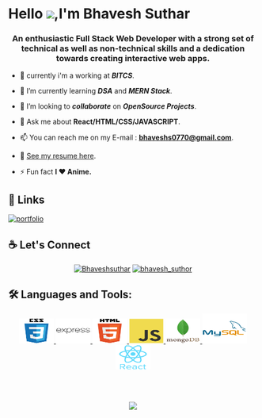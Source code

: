 <h1>
Hello <img src="https://raw.githubusercontent.com/MartinHeinz/MartinHeinz/master/wave.gif" width="30px">,I'm Bhavesh Suthar
</h1>
<h3 align="center">An enthusiastic Full Stack Web Developer with a strong set of technical as well as non-technical skills and a dedication towards creating interactive web apps.</h3>

<!-- <p align="left"> <img src="https://komarev.com/ghpvc/?username=pooran8898&label=Profile%20views&color=0e75b6&style=flat" alt="BhaveshSuthar00" /> </p> -->

- 🔭 currently i'm a working at ***BITCS***.

- 🌱 I’m currently learning ***DSA*** and ***MERN Stack***.

- 👯 I’m looking to ***collaborate*** on ***OpenSource Projects***.

- 💬 Ask me about **React/HTML/CSS/JAVASCRIPT**.

- 📫 You can reach me on my E-mail : **bhaveshs0770@gmail.com**.

- 📄 [See my resume here](https://drive.google.com/file/d/16on1-YyoLH0LuRPD8B16rhyOxSBAAnTA/view).

- ⚡ Fun fact **I ❤️ Anime.**


## 🔗 Links
[![portfolio](https://img.shields.io/badge/my_portfolio-000?style=for-the-badge&logo=ko-fi&logoColor=white)](https://bhavesh-suthar-portfolio.vercel.app/)


<h2 align="left">☕ Let's Connect</h2>
<p align="center">
     <p align="center">
<a href="https://www.linkedin.com/in/bhaveshsuthar0770" target="blank"><img align="center" margin-left ="400px" src="https://raw.githubusercontent.com/rahuldkjain/github-profile-readme-generator/master/src/images/icons/Social/linked-in-alt.svg" alt="Bhaveshsuthar" height="50" width="80" /></a>
<a href="https://www.instagram.com/bhavesh_suthor/" target="blank"><img align="center"  margin-left ="400px"  src="https://raw.githubusercontent.com/rahuldkjain/github-profile-readme-generator/master/src/images/icons/Social/instagram.svg" alt="bhavesh_suthor" height="50" width="80" /></a>
</p>

<h2 align="left">🛠 Languages and Tools:</h2>
<p align="center">
     <a href="https://www.w3schools.com/css/" target="_blank" rel="noreferrer"> <img src="https://raw.githubusercontent.com/devicons/devicon/master/icons/css3/css3-original-wordmark.svg" alt="css3"  width="70" height="50"/> </a> <a href="https://expressjs.com" target="_blank" rel="noreferrer"> <img src="https://raw.githubusercontent.com/devicons/devicon/master/icons/express/express-original-wordmark.svg" alt="express" width="70" height="50"/> </a> <a href="https://www.w3.org/html/" target="_blank" rel="noreferrer"> <img src="https://raw.githubusercontent.com/devicons/devicon/master/icons/html5/html5-original-wordmark.svg" alt="html5"  width="70" height="50"/> </a> <a href="https://developer.mozilla.org/en-US/docs/Web/JavaScript" target="_blank" rel="noreferrer"> <img src="https://raw.githubusercontent.com/devicons/devicon/master/icons/javascript/javascript-original.svg" alt="javascript"  width="70" height="50"/> </a> <a href="https://www.mongodb.com/" target="_blank" rel="noreferrer"> <img src="https://raw.githubusercontent.com/devicons/devicon/master/icons/mongodb/mongodb-original-wordmark.svg" alt="mongodb"  width="70" height="50" /> </a> <a href="https://www.mysql.com/" target="_blank" rel="noreferrer"> <img src="https://raw.githubusercontent.com/devicons/devicon/master/icons/mysql/mysql-original-wordmark.svg" alt="mysql"  width="90" height="60"/> </a> <a href="https://reactjs.org/" target="_blank" rel="noreferrer"> <img src="https://raw.githubusercontent.com/devicons/devicon/master/icons/react/react-original-wordmark.svg" alt="react"  width="70" height="50"/> </a> <a href="https://webpack.js.org" target="_blank" rel="noreferrer"> </a> </p> <br><br>
<p align="center">
  <img  src="https://raw.githubusercontent.com/Trilokia/Trilokia/379277808c61ef204768a61bbc5d25bc7798ccf1/bottom_header.svg">
  </p>
